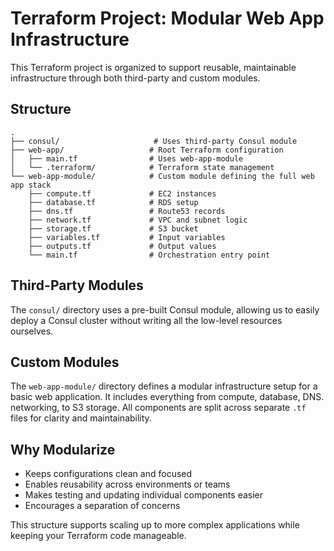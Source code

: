 # Terraform Project: Modular Web App Infrastructure

This Terraform project is organized to support reusable, maintainable infrastructure through both third-party and custom modules.

## Structure

```
.
├── consul/                     # Uses third-party Consul module
├── web-app/                   # Root Terraform configuration
│   ├── main.tf                # Uses web-app-module
│   └── .terraform/            # Terraform state management
└── web-app-module/            # Custom module defining the full web app stack
    ├── compute.tf             # EC2 instances
    ├── database.tf            # RDS setup
    ├── dns.tf                 # Route53 records
    ├── network.tf             # VPC and subnet logic
    ├── storage.tf             # S3 bucket
    ├── variables.tf           # Input variables
    ├── outputs.tf             # Output values
    └── main.tf                # Orchestration entry point
```

## Third-Party Modules

The `consul/` directory uses a pre-built Consul module, allowing us to easily deploy a Consul cluster without writing all the low-level resources ourselves.

## Custom Modules

The `web-app-module/` directory defines a modular infrastructure setup for a basic web application. It includes everything from compute, database, DNS. networking, to S3 storage. All components are split across separate `.tf` files for clarity and maintainability.

## Why Modularize

- Keeps configurations clean and focused
- Enables reusability across environments or teams
- Makes testing and updating individual components easier
- Encourages a separation of concerns

This structure supports scaling up to more complex applications while keeping your Terraform code manageable.